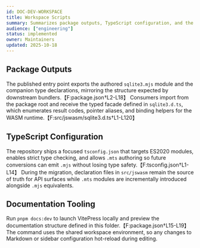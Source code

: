 ```yaml
---
id: DOC-DEV-WORKSPACE
title: Workspace Scripts
summary: Summarizes package outputs, TypeScript configuration, and the commands available to contributors.
audience: ["engineering"]
status: implemented
owner: Maintainers
updated: 2025-10-18
---
```


## Package Outputs

The published entry point exports the authored `sqlite3.mjs` module and the companion type declarations, mirroring the structure expected by downstream bundlers.【F:package.json†L2-L18】 Consumers import from the package root and receive the typed facade defined in `sqlite3.d.ts`, which enumerates result codes, pointer aliases, and binding helpers for the WASM runtime.【F:src/jswasm/sqlite3.d.ts†L1-L120】

## TypeScript Configuration

The repository ships a focused `tsconfig.json` that targets ES2020 modules, enables strict type checking, and allows `.mts` authoring so future conversions can emit `.mjs` without losing type safety.【F:tsconfig.json†L1-L14】 During the migration, declaration files in `src/jswasm` remain the source of truth for API surfaces while `.mts` modules are incrementally introduced alongside `.mjs` equivalents.

## Documentation Tooling

Run `pnpm docs:dev` to launch VitePress locally and preview the documentation structure defined in this folder.【F:package.json†L15-L19】 The command uses the shared workspace environment, so any changes to Markdown or sidebar configuration hot-reload during editing.
